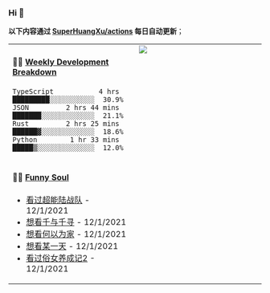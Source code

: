
### Hi 👋

**以下内容通过 <a href="https://github.com/SuperHuangXu/SuperHuangXu/actions" target="_blank">SuperHuangXu/actions</a> 每日自动更新**；

<table width="800px">
<tr>
<td valign="top" width="50%">

#### 🏊‍♂️ <a href="https://gist.github.com/SuperHuangXu/d3e32e70ad1d22b5a3c5e8fc3c67dcc5" target="_blank">Weekly Development Breakdown</a>

```text
TypeScript           4 hrs  █████████░░░░░░░░░░░  30.9%
JSON         2 hrs 44 mins  ███████░░░░░░░░░░░░░  21.1%
Rust         2 hrs 25 mins  ██████▓░░░░░░░░░░░░░  18.6%
Python        1 hr 33 mins  █████▒░░░░░░░░░░░░░░  12.0%
```

</td>
<td valign="top" width="50%">
<a href="https://github.com/SuperHuangXu">
  <img align="center" src="https://github-readme-stats.vercel.app/api/top-langs/?username=SuperHuangXu&layout=compact&theme=radical" />
</a>
</td>
</tr>
<tr>
<td valign="top" width="50%">

#### 🤾‍♂️ <a href="https://www.douban.com/people/135404786/" target="_blank">Funny Soul</a>

* <a href='http://movie.douban.com/subject/11026735/' target='_blank'>看过超能陆战队</a> - 12/1/2021
* <a href='http://movie.douban.com/subject/1291561/' target='_blank'>想看千与千寻</a> - 12/1/2021
* <a href='http://movie.douban.com/subject/30170448/' target='_blank'>想看何以为家</a> - 12/1/2021
* <a href='http://movie.douban.com/subject/35312901/' target='_blank'>想看某一天</a> - 12/1/2021
* <a href='http://movie.douban.com/subject/35215517/' target='_blank'>看过俗女养成记2</a> - 12/1/2021

</td>
</tr>
</table>
